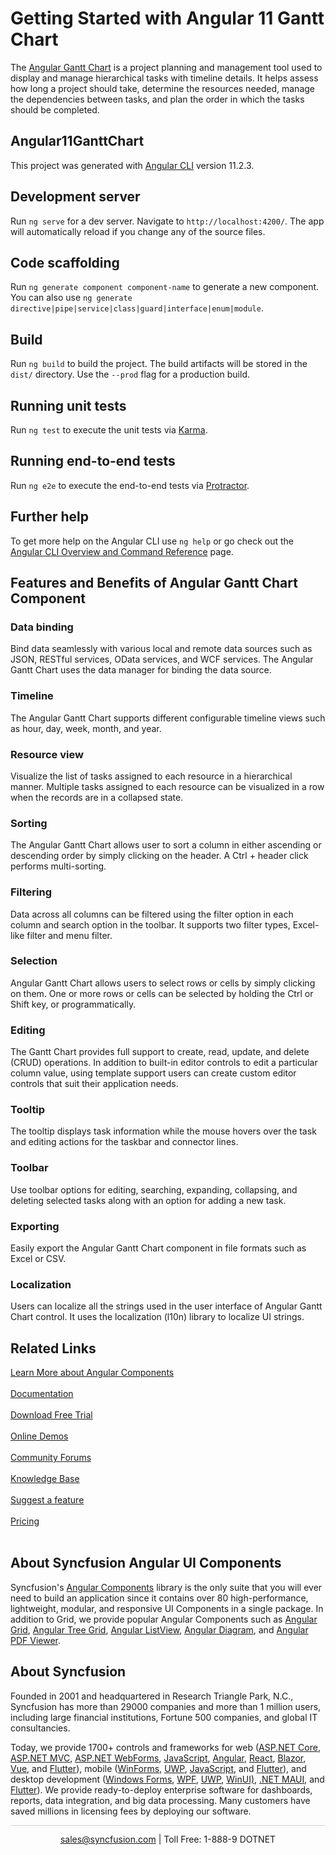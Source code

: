 # Getting Started with Angular 11 Gantt Chart

The [Angular Gantt Chart](https://www.syncfusion.com/angular-components/angular-gantt-chart?utm_source=github&utm_medium=listing&utm_campaign=angular-gantt-chart-github-samples) is a project planning and management tool used to display and manage hierarchical tasks with timeline details. It helps assess how long a project should take, determine the resources needed, manage the dependencies between tasks, and plan the order in which the tasks should be completed.

## Angular11GanttChart

This project was generated with [Angular CLI](https://github.com/angular/angular-cli) version 11.2.3.

## Development server

Run `ng serve` for a dev server. Navigate to `http://localhost:4200/`. The app will automatically reload if you change any of the source files.

## Code scaffolding

Run `ng generate component component-name` to generate a new component. You can also use `ng generate directive|pipe|service|class|guard|interface|enum|module`.

## Build

Run `ng build` to build the project. The build artifacts will be stored in the `dist/` directory. Use the `--prod` flag for a production build.

## Running unit tests

Run `ng test` to execute the unit tests via [Karma](https://karma-runner.github.io).

## Running end-to-end tests

Run `ng e2e` to execute the end-to-end tests via [Protractor](http://www.protractortest.org/).

## Further help

To get more help on the Angular CLI use `ng help` or go check out the [Angular CLI Overview and Command Reference](https://angular.io/cli) page.

## Features and Benefits of Angular Gantt Chart Component

### Data binding
Bind data seamlessly with various local and remote data sources such as JSON, RESTful services, OData services, and WCF services. The Angular Gantt Chart uses the data manager for binding the data source.

### Timeline
The Angular Gantt Chart supports different configurable timeline views such as hour, day, week, month, and year.

### Resource view
Visualize the list of tasks assigned to each resource in a hierarchical manner. Multiple tasks assigned to each resource can be visualized in a row when the records are in a collapsed state.

### Sorting
The Angular Gantt Chart allows user to sort a column in either ascending or descending order by simply clicking on the header. A Ctrl + header click performs multi-sorting.

### Filtering
Data across all columns can be filtered using the filter option in each column and search option in the toolbar. It supports two filter types, Excel-like filter and menu filter.

### Selection
Angular Gantt Chart allows users to select rows or cells by simply clicking on them. One or more rows or cells can be selected by holding the Ctrl or Shift key, or programmatically.

### Editing
The Gantt Chart provides full support to create, read, update, and delete (CRUD) operations. In addition to built-in editor controls to edit a particular column value, using template support users can create custom editor controls that suit their application needs.

### Tooltip
The tooltip displays task information while the mouse hovers over the task and editing actions for the taskbar and connector lines.

### Toolbar
Use toolbar options for editing, searching, expanding, collapsing, and deleting selected tasks along with an option for adding a new task.

### Exporting
Easily export the Angular Gantt Chart component in file formats such as Excel or CSV.

### Localization
Users can localize all the strings used in the user interface of Angular Gantt Chart control. It uses the localization (l10n) library to localize UI strings.

## Related Links

[Learn More about Angular Components](https://www.syncfusion.com/angular-components/?utm_source=github&utm_medium=listing&utm_campaign=angular-gantt-chart-github-samples)<br/><br/>
[Documentation](https://ej2.syncfusion.com/angular/documentation/introduction/?utm_source=github&utm_medium=listing&utm_campaign=angular-gantt-chart-github-samples)<br/><br/>
[Download Free Trial](https://www.syncfusion.com/downloads?utm_source=github&utm_medium=listing&utm_campaign=angular-gantt-chart-github-samples)<br/><br/>
[Online Demos](https://ej2.syncfusion.com/angular/demos/?utm_source=github&utm_medium=listing&utm_campaign=angular-gantt-chart-github-samples)<br/><br/>
[Community Forums](https://www.syncfusion.com/forums/?utm_source=github&utm_medium=listing&utm_campaign=angular-gantt-chart-github-samples)<br/><br/>
[Knowledge Base](https://www.syncfusion.com/kb/essential-js2?utm_source=github&utm_medium=listing&utm_campaign=angular-gantt-chart-github-samples)<br/><br/>
[Suggest a feature](https://www.syncfusion.com/feedback/angular?utm_source=github&utm_medium=listing&utm_campaign=angular-gantt-chart-github-samples)<br/><br/>
[Pricing](https://www.syncfusion.com/sales/products/angular?utm_source=github&utm_medium=listing&utm_campaign=angular-gantt-chart-github-samples)<br/><br/>

## About Syncfusion Angular UI Components
Syncfusion's [Angular Components](https://www.syncfusion.com/angular-components?utm_source=github&utm_medium=listing&utm_campaign=angular-gantt-chart-github-samples) library is the only suite that you will ever need to build an application since it contains over 80 high-performance, lightweight, modular, and responsive UI Components in a single package. In addition to Grid, we provide popular Angular Components such as [Angular Grid](https://www.syncfusion.com/angular-components/angular-grid?utm_source=github&utm_medium=listing&utm_campaign=angular-gantt-chart-github-samples), [Angular Tree Grid](https://www.syncfusion.com/angular-components/angular-tree-grid?utm_source=github&utm_medium=listing&utm_campaign=angular-gantt-chart-github-samples), [Angular ListView](https://www.syncfusion.com/angular-components/angular-listview?utm_source=github&utm_medium=listing&utm_campaign=angular-gantt-chart-github-samples), [Angular Diagram](https://www.syncfusion.com/angular-components/angular-diagram?utm_source=github&utm_medium=listing&utm_campaign=angular-gantt-chart-github-samples), and [Angular PDF Viewer](https://www.syncfusion.com/angular-components/angular-pdf-viewer?utm_source=github&utm_medium=listing&utm_campaign=angular-gantt-chart-github-samples).

## About Syncfusion

Founded in 2001 and headquartered in Research Triangle Park, N.C., Syncfusion has more than 29000 companies and more than 1 million users, including large financial institutions, Fortune 500 companies, and global IT consultancies.

Today, we provide 1700+ controls and frameworks for web ([ASP.NET Core](https://www.syncfusion.com/aspnet-core-ui-controls?utm_source=github&utm_medium=listing&utm_campaign=angular-gantt-chart-github-samples), [ASP.NET MVC](https://www.syncfusion.com/aspnet-mvc-ui-controls?utm_source=github&utm_medium=listing&utm_campaign=angular-gantt-chart-github-samples), [ASP.NET WebForms](https://www.syncfusion.com/jquery/aspnet-webforms-ui-controls?utm_source=github&utm_medium=listing&utm_campaign=angular-gantt-chart-github-samples), [JavaScript](https://www.syncfusion.com/javascript-ui-controls?utm_source=github&utm_medium=listing&utm_campaign=angular-gantt-chart-github-samples), [Angular](https://www.syncfusion.com/angular-components?utm_source=github&utm_medium=listing&utm_campaign=angular-gantt-chart-github-samples), [React](https://www.syncfusion.com/react-components?utm_source=github&utm_medium=listing&utm_campaign=angular-gantt-chart-github-samples), [Blazor](https://www.syncfusion.com/blazor-components?utm_source=github&utm_medium=listing&utm_campaign=angular-gantt-chart-github-samples), [Vue](https://www.syncfusion.com/vue-components?utm_source=github&utm_medium=listing&utm_campaign=angular-gantt-chart-github-samples), and [Flutter](https://www.syncfusion.com/flutter-widgets?utm_source=github&utm_medium=listing&utm_campaign=angular-gantt-chart-github-samples)), mobile ([WinForms](https://www.syncfusion.com/WinForms-ui-controls?utm_source=github&utm_medium=listing&utm_campaign=angular-gantt-chart-github-samples), [UWP](https://www.syncfusion.com/uwp-ui-controls?utm_source=github&utm_medium=listing&utm_campaign=angular-gantt-chart-github-samples), [JavaScript](https://www.syncfusion.com/javascript-ui-controls?utm_source=github&utm_medium=listing&utm_campaign=angular-gantt-chart-github-samples), and [Flutter](https://www.syncfusion.com/flutter-widgets?utm_source=github&utm_medium=listing&utm_campaign=angular-gantt-chart-github-samples)), and desktop development ([Windows Forms](https://www.syncfusion.com/winforms-ui-controls?utm_source=github&utm_medium=listing&utm_campaign=angular-gantt-chart-github-samples), [WPF](https://www.syncfusion.com/wpf-ui-controls?utm_source=github&utm_medium=listing&utm_campaign=angular-gantt-chart-github-samples), [UWP](https://www.syncfusion.com/uwp-ui-controls?utm_source=github&utm_medium=listing&utm_campaign=angular-gantt-chart-github-samples), [WinUI)](https://www.syncfusion.com/winui-controls?utm_source=github&utm_medium=listing&utm_campaign=angular-gantt-chart-github-samples), [.NET MAUI](https://www.syncfusion.com/maui-controls?utm_source=github&utm_medium=listing&utm_campaign=angular-gantt-chart-github-samples), and [Flutter](https://www.syncfusion.com/flutter-widgets?utm_source=github&utm_medium=listing&utm_campaign=angular-gantt-chart-github-samples)). We provide ready-to-deploy enterprise software for dashboards, reports, data integration, and big data processing. Many customers have saved millions in licensing fees by deploying our software.

<hr style="height:0.3px;border:none;color:lightgrey;background-color:lightgrey;" />

<p align="center">
  <a href="mailto:sales@syncfusion.com?Subject=Syncfusion Angular Components - Github Sample" target="_top">sales@syncfusion.com</a> | Toll Free: 1-888-9 DOTNET <br>
</p>